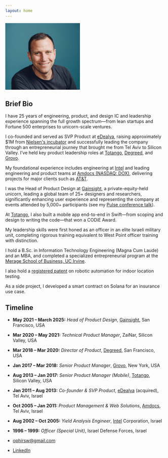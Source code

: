 ```yaml
---
layout: home
---
```


<img src="assets/images/profilepic.jpg" alt="Ophir Sweiry photo" class="center rounded-corners" style="height:10em;height:15em;">

Brief Bio
---------

I have 25 years of engineering, product, and design IC and leadership experience spanning the full growth spectrum—from lean startups and Fortune 500 enterprises to unicorn-scale ventures. 

I co-founded and served as SVP Product at [eDealya](https://www.crunchbase.com/organization/edealya), raising approximately $1M from [Nielsen's incubator](https://www.nielsen.com) and successfully leading the company through an entrepreneurial journey that brought me from Tel Aviv to Silicon Valley. I’ve held key product leadership roles at [Totango](https://www.totango.com), [Degreed](https://www.degreed.com), and [Grovo](https://www.grovo.com).

My foundational experience includes engineering at [Intel](https://www.intel.com) and leading engineering and product teams at [Amdocs (NASDAQ: DOX)](https://www.amdocs.com), delivering projects for major clients such as [AT&T](https://www.att.com). 

I was the Head of Product Design at [Gainsight](https://www.gainsight.com), a private-equity-held unicorn, leading a global team of 25+ designers and researchers, significantly enhancing user experience and representing the company at events attended by 5,000+ participants (see my [Pulse conference talk](https://www.youtube.com/watch?v=WYp0qn1kThg)).

At [Totango](https://www.totango.com), I also built a mobile app end-to-end in Swift—from scoping and design to writing the code—that won a CODiE Award.

My leadership skills were first honed as an officer in an elite Israeli military unit, completing rigorous training equivalent to West Point officer training with distinction. 

I hold a B.Sc. in Information Technology Engineering (Magna Cum Laude) and an MBA, and completed a specialized entrepreneurial program at the [Merage School of Business, UC Irvine](https://merage.uci.edu). 

I also hold a [registered patent](https://patents.google.com/patent/US11785482B1/) on robotic automation for indoor location testing.

 As a side project, I developed a smart contract on Solana for an insurance use case.

Timeline
--------

- **May 2021 – March 2025:** _Head of Product Design_, [Gainsight](https://www.gainsight.com), San Francisco, USA
- **Mar 2020 – May 2021:** _Technical Product Manager_, ZaiNar, Silicon Valley, USA
- **Mar 2018 – Mar 2020:** _Director of Product_, [Degreed](https://www.degreed.com), San Francisco, USA
- **Jan 2017 – Mar 2018:** _Senior Product Manager_, [Grovo](https://www.grovo.com), New York, USA
- **Aug 2013 – Jan 2017:** _Senior Product Manager (Mobile)_, [Totango](https://www.totango.com), Silicon Valley, USA
- **Jan 2011 – Aug 2013:** _Co-founder & SVP Product_, [eDealya](https://www.crunchbase.com/organization/edealya) (acquired), Tel Aviv, Israel
- **Oct 2005 – Jan 2011:** _Product Management & Web Solutions_, [Amdocs](https://www.amdocs.com), Tel Aviv, Israel
- **Aug 2002 – Oct 2005:** _Yield Analysis Engineer_, [Intel](https://www.intel.com) Corporation, Israel
- **1996 – 1999:** _Officer (Special Unit)_, Israel Defense Forces, Israel

- [ophirsw@gmail.com](mailto:ophirsw@gmail.com)  
- [LinkedIn](https://www.linkedin.com/in/ophirsw)
